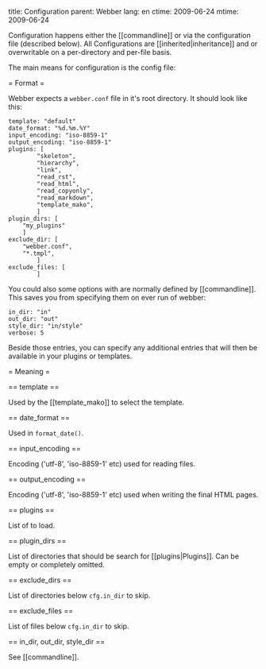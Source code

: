 title: Configuration
parent: Webber
lang: en
ctime: 2009-06-24
mtime: 2009-06-24

Configuration happens either the [[commandline]] or
via the configuration file (described below). All Configurations are
[[inherited|inheritance]] and or overwritable on a per-directory and
per-file basis.

The main means for configuration is the config file:

= Format =

Webber expects a `webber.conf` file in it's root directory. It should look like this:

	template: "default"
	date_format: "%d.%m.%Y"
	input_encoding: "iso-8859-1"
	output_encoding: "iso-8859-1"
	plugins: [
	        "skeleton",
	        "hierarchy",
        	"link",
	        "read_rst",
        	"read_html",
	        "read_copyonly",
        	"read_markdown",
	        "template_mako",
        	]
	plugin_dirs: [
		"my_plugins"
		]
	exclude_dir: [
		"webber.conf",
		"*.tmpl",
	        ]
	exclude_files: [
	        ]

You could also some options with are normally defined by [[commandline]].
This saves you from specifying them on ever run of webber:

	in_dir: "in"
	out_dir: "out"
	style_dir: "in/style"
	verbose: 5

Beside those entries, you can specify any additional entries that will then
be available in your plugins or templates.

= Meaning =

== template ==

Used by the [[template_mako]] to select the template.

== date_format ==

Used in `format_date()`.

== input_encoding ==

Encoding ('utf-8', 'iso-8859-1' etc) used for reading files.

== output_encoding ==

Encoding ('utf-8', 'iso-8859-1' etc) used when writing the final HTML pages.

== plugins ==

List of  to load.

== plugin_dirs ==

List of directories that should be search for [[plugins|Plugins]]. Can be empty or
completely omitted.

== exclude_dirs ==

List of directories below `cfg.in_dir` to skip.

== exclude_files ==

List of files below `cfg.in_dir` to skip.

== in_dir, out_dir, style_dir ==

See [[commandline]].
